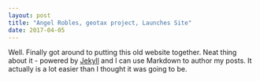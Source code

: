 ```yaml
---
layout: post
title: "Angel Robles, geotax project, Launches Site"
date: 2017-04-05
---
```


Well. Finally got around to putting this old website together. Neat thing about it - powered by [Jekyll](http://jekyllrb.com)
and I can use Markdown to author my posts. It actually is a lot easier than I thought it was going to be.
